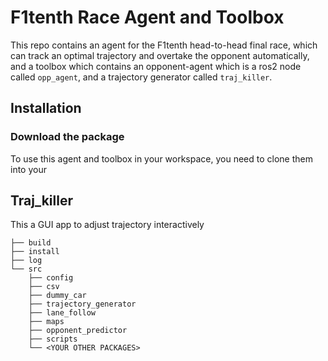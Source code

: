 # F1tenth Race Agent and Toolbox

This repo contains an agent for the F1tenth head-to-head final race, which can track an optimal trajectory and overtake the opponent automatically, and a toolbox which contains an opponent-agent which is a ros2 node called `opp_agent`, and a trajectory generator called `traj_killer`.

## Installation

### Download the package

To use this agent and toolbox in your workspace, you need to clone them into your

## Traj_killer

This a GUI app to adjust trajectory interactively

```
├── build
├── install
├── log
└── src
    ├── config
    ├── csv
    ├── dummy_car
    ├── trajectory_generator
    ├── lane_follow
    ├── maps
    ├── opponent_predictor
    ├── scripts
    └── <YOUR OTHER PACKAGES>
```